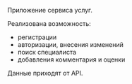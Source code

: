 Приложение сервиса услуг.

Реализована возможность:
 - регистрации
 - авторизации, внесения изменений
 - поиск специалиста
 - добавления комментария и оценки

Данные приходят от API.
